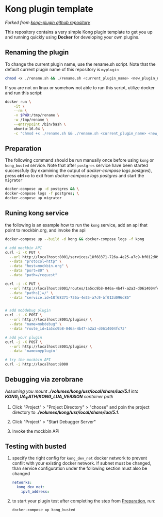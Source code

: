 # Kong plugin template

_Forked from *[kong-plugin github repository](https://github.com/Kong/kong-plugin)*_

This repository contains a very simple Kong plugin template to get you
up and running quickly using **Docker** for developing your own plugins.

## Renaming the plugin

To change the current plugin name, use the rename.sh script. Note that the default current plugin name of this repository is `myplugin`

```bash
chmod +x ./rename.sh && ./rename.sh <current_plugin_name> <new_plugin_name> [<new_plugin_version>]
```

If you are not on linux or somehow not able to run this script, utilize docker and run this script:

```bash
docker run \
    -it \
    --rm \
    -v $PWD:/tmp/rename \
    -w /tmp/rename \
    --entrypoint /bin/bash \
    ubuntu:16.04 \
    -c "chmod +x ./rename.sh && ./rename.sh <current_plugin_name> <new_plugin_name> [<new_plugin_version>]"
```

## Preparation

The following command should be run manually once before using `kong` or `kong_busted` service. Note that after `postgres` service have been started successfuly (by examining the output of *docker-compose logs postgres*), press **ctrl+c** to exit from *docker-compose logs postgres* and start the `migrator`

```bash
docker-compose up -d postgres && \
docker-compose logs -f postgres; \
docker-compose up migrator
```

## Runing kong service

the following is an example how to run the `kong` service, add an api that point to mockbin.org, and invoke the api

```bash
docker-compose up --build -d kong && docker-compose logs -f kong

# add mockbin API
curl -i -X PUT \
  --url http://localhost:8001/services/18f68371-726a-4e25-a7c9-bf012d096d85 \
  --data "protocol=http" \
  --data "host=mockbin.org" \
  --data "port=80" \
  --data "path=/request"

curl -i -X PUT \
  --url http://localhost:8001/routes/1a5cc9b8-046a-4b47-a2a3-d0614004fc73 \
  --data "paths[]=/" \
  --data "service.id=18f68371-726a-4e25-a7c9-bf012d096d85"


# add mobdebug plugin
curl -i -X POST \
  --url http://localhost:8001/plugins/ \
  --data "name=mobdebug" \
  --data "route_id=1a5cc9b8-046a-4b47-a2a3-d0614004fc73"

# add your plugin
curl -i -X POST \
  --url http://localhost:8001/plugins/ \
  --data 'name=myplugin'

# try the mockbin API
curl -i http://localhost:8000
```

## Debugging via zerobrane

*Assuming you mount **./volumes/kong/usr/local/share/lua/5.1** into **$KONG_LUA_PATH/$KONG_LUA_VERSION** container path*

1. Click "Project" > "Project Directory" > "choose" and poin the project directory to ***./volumes/kong/usr/local/share/lua/5.1***.

1. Click "Project" > "Start Debugger Server"

1. Invoke the mockbin API

## Testing with busted

1. specify the right config for `kong_dev_net` docker network to prevent conflit with your existing docker network. If subnet must be changed, than service configuration under the following section must also be changed

    ```yaml
    networks:
      kong_dev_net:
        ipv4_address:
    ```

1. to start your plugin test after completing the step from [Preparation](#preparation), run:

    ```bash
    docker-compose up kong_busted
    ```